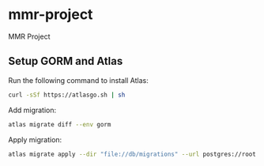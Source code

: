 # mmr-project

MMR Project

## Setup GORM and Atlas

Run the following command to install Atlas:

```bash
curl -sSf https://atlasgo.sh | sh
```

Add migration:

```bash
atlas migrate diff --env gorm
```

Apply migration:

```bash
atlas migrate apply --dir "file://db/migrations" --url postgres://root:root123\!@localhost:3306/foosball
```
